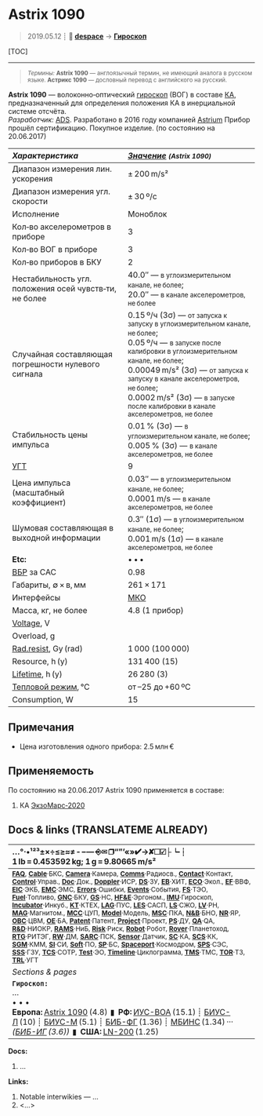 # Astrix 1090
> 2019.05.12 ┊ **🚀 [despace](index.md)** → **[Гироскоп](imu.md)**

[TOC]

---

> <small>*Термины:* **Astrix 1090** — англоязычный термин, не имеющий аналога в русском языке. **Астрикс 1090** — дословный перевод с английского на русский.</small>

**Astrix 1090** — волоконно‑оптический [гироскоп](imu.md) (ВОГ) в составе [КА](sc.md), предназначенный для определения положения КА в инерциальной системе отсчёта.  
*Разработчик:* [ADS](zz_ads.md). Разработано в 2016 году компанией [Astrium](zz_astrium.md) Прибор прошёл сертификацию. Покупное изделие. (по состоянию на 20.06.2017)

<small>

|*Характеристика*|*[Значение](si.md) <small>(Astrix 1090)</small>*|
|:--|:--|
| Диапазон измерения лин. ускорения  |± 200 m/s²  |
| Диапазон измерения угл. скорости  |± 30 º/с  |
|Исполнение| Моноблок  |
| Кол‑во акселерометров в приборе  |3  |
| Кол‑во ВОГ в приборе  |3  |
| Кол‑во приборов в БКУ  |2  |
|Нестабильность угл. положения осей чувств‑ти, не более   |40.0″ — <small>в углоизмерительном канале, не более</small>;<br> 20.0″ — <small>в канале акселерометров, не более</small>  |
| Случайная составляющая погрешности нулевого сигнала   |0.15 º/ч (3σ) — <small>от запуска к запуску в углоизмерительном канале, не более</small>;<br> 0.05 º/ч — <small>в запуске после калибровки в углоизмерительном канале, не более</small>;<br> 0.00049 m/s² (3σ) — <small>от запуска к запуску в канале акселерометров, не более</small>;<br> 0.0002 m/s² (3σ) — <small>в запуске после калибровки в канале акселерометров, не более</small>  |
| Стабильность цены импульса  |0.01 % (3σ) — <small>в углоизмерительном канале, не более</small>;<br> 0.005 % (3σ) — <small>в канале акселерометров, не более</small>  |
|[УГТ](trl.md)|9  |
| Цена импульса (масштабный коэффициент)   |0.03″ — <small>в углоизмерительном канале, не более</small>;<br> 0.0001 m/s — <small>в канале акселерометров, не более</small>  |
| Шумовая составляющая в выходной информации  |0.3″ (1σ) — <small>в углоизмерительном канале, не более</small>;<br> 0.001 m/s (1σ) — <small>в канале акселерометров, не более</small>  |
|**Etc:**|• • •|
|[ВБР](rams.md) за САС| 0.98  |
| Габариты, ∅ × в, мм  |261 × 171  |
|Интерфейсы|  [МКО](mil_std_1553b.md)  |
| Масса, кг, не более  |4.8 (1 прибор)  |
|[Voltage](voltage.md), V|   |
|Overload, g|   |
|[Rad.resist](ion_rad.md), Gy (rad)| 1 000 (100 000)  |
|Resource, h (y)| 131 400 (15)  |
|[Lifetime](lifetime.md), h (y)| 26 280 (3)  |
|[Тепловой режим](tcs.md), °C| от –25 до +60 ºС  |
|Consumption, W| 15  |

</small>



<p style="page-break-after:always"> </p>

## Примечания
   - Цена изготовления одного прибора: 2.5 млн €



## Применяемость
По состоянию на 20.06.2017 Astrix 1090 применяется в составе:

   1. КА [ЭкзоМарс‑2020](экзомарс_2020.md)



<p style="page-break-after:always"> </p>

## Docs & links (TRANSLATEME ALREADY)
|…°·•¹²³±×÷≤≥≈≠ ‑ −— ⎆✉ ❐“”’«»✔→✘☐☑├┕┆ 1 lb = 0.453592 kg; 1 g = 9.80665 m/s²|
|:--|
|<small>**[FAQ](faq.md)**, **[Cable](cable.md)**·БКС, **[Camera](camera.md)**·Камера, **[Comms](comms.md)**·Радиосв., **[Contact](contact.md)**·Контакт, **[Control](control.md)**·Управ., **[Doc](doc.md)**·Док., **[Doppler](doppler.md)**·ИСР, **[DS](ds.md)**·ЗУ, **[EB](eb.md)**·ХИТ, **[ECO](ecology.md)**·Экол., **[EF](ef.md)**·ВВФ, **[ElC](elc.md)**·ЭКБ, **[EMC](emc.md)**·ЭМС, **[Errors](error.md)**·Ошибки, **[Events](event.md)**·События, **[FS](fs.md)**·ТЭО, **[Fuel](fuel.md)**·Топливо, **[GNC](gnc.md)**·БКУ, **[GS](scs.md)**·НС, **[HF&E](hfe.md)**·Эргоном., **[IMU](imu.md)**·Гироскоп, **[Incubator](incubator.md)**·Инкуб., **[KT](kt.md)**·КТЕХ, **[LAG](lag.md)**·ПУC, **[LES](les.md)**·САСП, **[LS](ls.md)**·СЖО, **[LV](lv.md)**·РН, **[MAG](mag.md)**·Магнитом., **[MCC](mcc.md)**·ЦУП, **[Model](model.md)**·Модель, **[MSC](sc.md)**·ПКА, **[N&B](nnb.md)**·БНО, **[NR](nr.md)**·ЯР, **[OBC](obc.md)**·ЦВМ, **[OE](oe.md)**·БА, **[Patent](патент.md)**·Патент, **[Project](project.md)**·Проект, **[PS](ps.md)**·ДУ, **[QA](quality.md)**·QA, **[R&D](rnd.md)**·НИОКР, **[RAMS](rams.md)**·НиБ, **[Risk](risk.md)**·Риск, **[Robot](robotics.md)**·Робот, **[Rover](rover.md)**·Планетоход, **[RTG](rtg.md)**·РИТЭГ, **[RW](rw.md)**·ДМ, **[SARC](sarc.md)**·ПСК, **[Sensor](sensor.md)**·Датчик, **[SC](sc.md)**·КА, **[SCS](scs.md)**·КК, **[SGM](sgm.md)**·КММ, **[SI](si.md)**·СИ, **[Soft](soft.md)**·ПО, **[SP](sp.md)**·БС, **[Spaceport](spaceport.md)**·Космодром, **[SPS](sps.md)**·СЭС, **[SSS](sss.md)**·ГЗУ, **[TCS](tcs.md)**·СОТР, **[Test](test.md)**·ЭО, **[Timeline](timeline.md)**·Циклограмма, **[TMS](tms.md)**·ТМС, **[TOR](tor.md)**·ТЗ, **[TRL](trl.md)**·УГТ</small>|
|*Sections & pages*|
|**`Гироскоп:`**<br> …<br>• • •<br> **Европа:** [Astrix 1090](astrix_1090.md) (4.8)  ▮  **РФ:** [ИУС-ВОА](ius_voa.md) (15.1) ┊ [БИУС-Л](bius_l.md) (10) ┊ [БИУС-М](bius_m.md) (5.1) ┊ [БИБ-ФГ](bib_fg.md) (1.36) ┊ [МБИНС](mbins.md) (1.34) ··· *([БИБ-ИГ](bib_ig.md) (3.6))*  ▮  **США:** [LN-200](ln_200.md) (1.25) |

**Docs:**

   1. …

**Links:**

   1. Notable interwikies — …
   1. <…>
